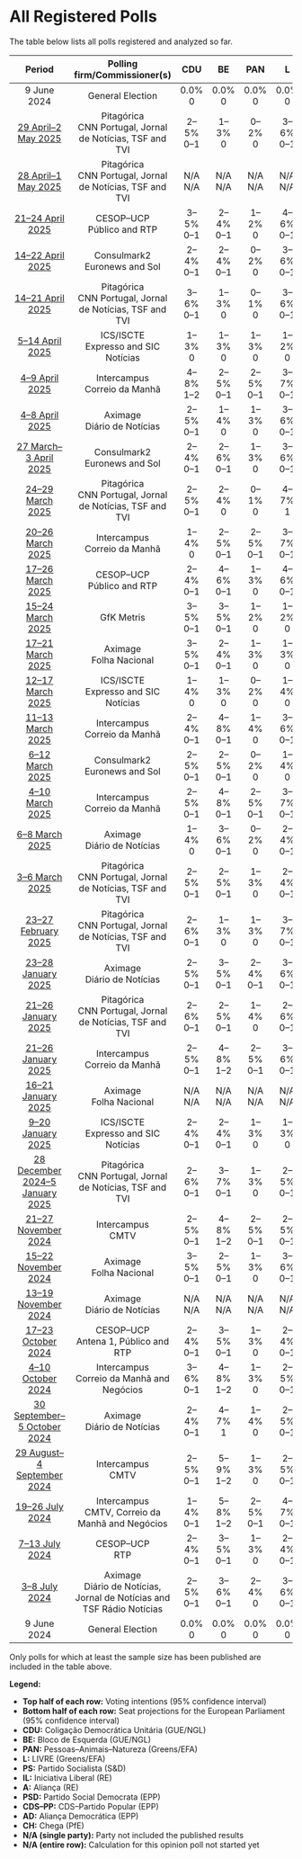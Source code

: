 # All Registered Polls

The table below lists all polls registered and analyzed so far.

| Period     | Polling firm/Commissioner(s) | CDU | BE | PAN | L | PS | IL | A | PSD | CDS–PP | AD | CH |
|:----------:|:----------------------------:|:--:|:--:|:--:|:--:|:--:|:--:|:--:|:--:|:--:|:--:|:--:|
| 9 June 2024 | General Election | 0.0% <br> 0 | 0.0% <br> 0 | 0.0% <br> 0 | 0.0% <br> 0 | 0.0% <br> 0 | 0.0% <br> 0 | 0.0% <br> 0 | 0.0% <br> 0 | 0.0% <br> 0 | 0.0% <br> 0 | 0.0% <br> 0 |
| [29 April–2 May 2025](2025-05-02-Pitagórica.html) | Pitagórica <br> CNN Portugal, Jornal de Notícias, TSF and TVI | 2–5% <br> 0–1 | 1–3% <br> 0 | 0–2% <br> 0 | 3–6% <br> 0–1 | 25–31% <br> 6–7 | 5–9% <br> 1–2 | N/A <br> N/A | N/A <br> N/A | N/A <br> N/A | 31–38% <br> 7–9 | 13–18% <br> 3–4 |
| [28 April–1 May 2025](2025-05-01-Pitagórica.html) | Pitagórica <br> CNN Portugal, Jornal de Notícias, TSF and TVI | N/A <br> N/A | N/A <br> N/A | N/A <br> N/A | N/A <br> N/A | N/A <br> N/A | N/A <br> N/A | N/A <br> N/A | N/A <br> N/A | N/A <br> N/A | N/A <br> N/A | N/A <br> N/A |
| [21–24 April 2025](2025-04-24-CESOP–UCP.html) | CESOP–UCP <br> Público and RTP | 3–5% <br> 0–1 | 2–4% <br> 0–1 | 1–2% <br> 0 | 4–6% <br> 0–1 | 24–29% <br> 5–7 | 5–7% <br> 1 | N/A <br> N/A | N/A <br> N/A | N/A <br> N/A | 29–35% <br> 7–8 | 17–21% <br> 4–5 |
| [14–22 April 2025](2025-04-22-Consulmark2.html) | Consulmark2 <br> Euronews and Sol | 2–4% <br> 0–1 | 2–4% <br> 0–1 | 0–2% <br> 0 | 3–6% <br> 0–1 | 24–31% <br> 5–7 | 6–11% <br> 1–2 | N/A <br> N/A | N/A <br> N/A | N/A <br> N/A | 30–38% <br> 7–9 | 12–18% <br> 3–4 |
| [14–21 April 2025](2025-04-21-Pitagórica.html) | Pitagórica <br> CNN Portugal, Jornal de Notícias, TSF and TVI | 3–6% <br> 0–1 | 1–3% <br> 0 | 0–1% <br> 0 | 3–6% <br> 0–1 | 25–31% <br> 6–7 | 6–9% <br> 1–2 | N/A <br> N/A | N/A <br> N/A | N/A <br> N/A | 32–38% <br> 7–9 | 13–18% <br> 3–4 |
| [5–14 April 2025](2025-04-14-ICSISCTE.html) | ICS/ISCTE <br> Expresso and SIC Notícias | 1–3% <br> 0 | 1–3% <br> 0 | 1–3% <br> 0 | 1–2% <br> 0 | 26–32% <br> 6–8 | 3–6% <br> 0–1 | N/A <br> N/A | N/A <br> N/A | N/A <br> N/A | 30–36% <br> 7–9 | 18–24% <br> 4–6 |
| [4–9 April 2025](2025-04-09-Intercampus.html) | Intercampus <br> Correio da Manhã | 4–8% <br> 1–2 | 2–5% <br> 0–1 | 2–5% <br> 0–1 | 3–7% <br> 0–1 | 25–33% <br> 6–8 | 5–9% <br> 1–2 | N/A <br> N/A | N/A <br> N/A | N/A <br> N/A | 24–31% <br> 5–8 | 14–21% <br> 3–5 |
| [4–8 April 2025](2025-04-08-Aximage.html) | Aximage <br> Diário de Notícias | 2–5% <br> 0–1 | 1–4% <br> 0 | 1–3% <br> 0 | 3–6% <br> 0–1 | 27–34% <br> 6–8 | 5–8% <br> 1–2 | N/A <br> N/A | N/A <br> N/A | N/A <br> N/A | 24–31% <br> 6–7 | 16–22% <br> 4–5 |
| [27 March–3 April 2025](2025-04-03-Consulmark2.html) | Consulmark2 <br> Euronews and Sol | 2–4% <br> 0–1 | 2–6% <br> 0–1 | 1–3% <br> 0 | 3–6% <br> 0–1 | 23–30% <br> 5–7 | 6–11% <br> 1–2 | N/A <br> N/A | N/A <br> N/A | N/A <br> N/A | 30–37% <br> 7–9 | 11–17% <br> 2–4 |
| [24–29 March 2025](2025-03-29-Pitagórica.html) | Pitagórica <br> CNN Portugal, Jornal de Notícias, TSF and TVI | 2–5% <br> 0–1 | 2–4% <br> 0 | 0–1% <br> 0 | 4–7% <br> 1 | 25–31% <br> 6–7 | 5–8% <br> 1 | N/A <br> N/A | N/A <br> N/A | N/A <br> N/A | 32–37% <br> 7–9 | 13–17% <br> 3–4 |
| [20–26 March 2025](2025-03-26-Intercampus.html) | Intercampus <br> Correio da Manhã | 1–4% <br> 0 | 2–5% <br> 0–1 | 2–5% <br> 0–1 | 3–7% <br> 0–1 | 23–31% <br> 5–7 | 8–14% <br> 2–3 | N/A <br> N/A | N/A <br> N/A | N/A <br> N/A | 27–35% <br> 6–8 | 11–17% <br> 2–4 |
| [17–26 March 2025](2025-03-26-CESOP–UCP.html) | CESOP–UCP <br> Público and RTP | 2–4% <br> 0–1 | 4–6% <br> 0–1 | 1–3% <br> 0 | 4–6% <br> 0–1 | 25–30% <br> 6–7 | 7–10% <br> 1–2 | N/A <br> N/A | N/A <br> N/A | N/A <br> N/A | 27–32% <br> 6–8 | 15–19% <br> 3–4 |
| [15–24 March 2025](2025-03-24-GfKMetris.html) | GfK Metris | 3–5% <br> 0–1 | 3–5% <br> 0–1 | 1–2% <br> 0 | 1–2% <br> 0 | 29–35% <br> 7–8 | 3–5% <br> 0–1 | N/A <br> N/A | N/A <br> N/A | N/A <br> N/A | 27–33% <br> 6–8 | 16–20% <br> 3–5 |
| [17–21 March 2025](2025-03-21-Aximage.html) | Aximage <br> Folha Nacional | 3–5% <br> 0–1 | 2–4% <br> 0–1 | 1–3% <br> 0 | 1–3% <br> 0 | 28–34% <br> 7–8 | 5–9% <br> 1–2 | N/A <br> N/A | N/A <br> N/A | N/A <br> N/A | 25–31% <br> 6–8 | 18–23% <br> 4–5 |
| [12–17 March 2025](2025-03-17-ICSISCTE.html) | ICS/ISCTE <br> Expresso and SIC Notícias | 1–4% <br> 0 | 1–3% <br> 0 | 0–2% <br> 0 | 1–4% <br> 0 | 24–32% <br> 5–8 | 6–11% <br> 1–2 | N/A <br> N/A | N/A <br> N/A | N/A <br> N/A | 33–42% <br> 8–10 | 13–20% <br> 3–4 |
| [11–13 March 2025](2025-03-13-Intercampus.html) | Intercampus <br> Correio da Manhã | 2–4% <br> 0–1 | 4–8% <br> 0–1 | 1–4% <br> 0 | 3–6% <br> 0–1 | 24–32% <br> 6–8 | 7–12% <br> 1–3 | N/A <br> N/A | N/A <br> N/A | N/A <br> N/A | 23–30% <br> 5–7 | 15–22% <br> 3–5 |
| [6–12 March 2025](2025-03-12-Consulmark2.html) | Consulmark2 <br> Euronews and Sol | 2–5% <br> 0–1 | 2–5% <br> 0–1 | 0–2% <br> 0 | 1–4% <br> 0 | 24–32% <br> 6–8 | 6–10% <br> 1–2 | N/A <br> N/A | N/A <br> N/A | N/A <br> N/A | 29–36% <br> 7–9 | 14–20% <br> 3–5 |
| [4–10 March 2025](2025-03-10-Intercampus.html) | Intercampus <br> Correio da Manhã | 2–5% <br> 0–1 | 4–8% <br> 0–1 | 2–5% <br> 0–1 | 3–7% <br> 0–1 | 25–33% <br> 6–8 | 6–11% <br> 1–2 | N/A <br> N/A | N/A <br> N/A | N/A <br> N/A | 23–31% <br> 5–7 | 14–21% <br> 3–5 |
| [6–8 March 2025](2025-03-08-Aximage.html) | Aximage <br> Diário de Notícias | 1–4% <br> 0 | 3–6% <br> 0–1 | 0–2% <br> 0 | 2–4% <br> 0–1 | 27–35% <br> 6–8 | 6–10% <br> 1–2 | N/A <br> N/A | N/A <br> N/A | N/A <br> N/A | 22–29% <br> 5–7 | 14–21% <br> 3–5 |
| [3–6 March 2025](2025-03-06-Pitagórica.html) | Pitagórica <br> CNN Portugal, Jornal de Notícias, TSF and TVI | 2–5% <br> 0–1 | 2–5% <br> 0–1 | 1–3% <br> 0 | 2–4% <br> 0–1 | 25–32% <br> 6–8 | 5–9% <br> 1–2 | N/A <br> N/A | N/A <br> N/A | N/A <br> N/A | 30–37% <br> 7–9 | 11–16% <br> 2–4 |
| [23–27 February 2025](2025-02-27-Pitagórica.html) | Pitagórica <br> CNN Portugal, Jornal de Notícias, TSF and TVI | 2–6% <br> 0–1 | 1–3% <br> 0 | 1–3% <br> 0 | 3–7% <br> 0–1 | 23–32% <br> 5–8 | 3–8% <br> 0–1 | N/A <br> N/A | N/A <br> N/A | N/A <br> N/A | 31–40% <br> 7–10 | 14–22% <br> 3–5 |
| [23–28 January 2025](2025-01-28-Aximage.html) | Aximage <br> Diário de Notícias | 2–5% <br> 0–1 | 3–5% <br> 0–1 | 2–4% <br> 0–1 | 3–6% <br> 0–1 | 25–31% <br> 6–8 | 4–7% <br> 1 | N/A <br> N/A | N/A <br> N/A | N/A <br> N/A | 26–33% <br> 6–8 | 16–21% <br> 3–5 |
| [21–26 January 2025](2025-01-26-Pitagórica.html) | Pitagórica <br> CNN Portugal, Jornal de Notícias, TSF and TVI | 2–6% <br> 0–1 | 2–5% <br> 0–1 | 1–4% <br> 0 | 2–6% <br> 0–1 | 23–32% <br> 5–8 | 4–9% <br> 1–2 | N/A <br> N/A | N/A <br> N/A | N/A <br> N/A | 29–38% <br> 7–9 | 13–21% <br> 3–5 |
| [21–26 January 2025](2025-01-26-Intercampus.html) | Intercampus <br> Correio da Manhã | 2–5% <br> 0–1 | 4–8% <br> 1–2 | 2–5% <br> 0–1 | 3–6% <br> 0–1 | 25–32% <br> 6–8 | 5–9% <br> 1–2 | N/A <br> N/A | N/A <br> N/A | N/A <br> N/A | 24–32% <br> 6–8 | 14–21% <br> 3–5 |
| [16–21 January 2025](2025-01-21-Aximage.html) | Aximage <br> Folha Nacional | N/A <br> N/A | N/A <br> N/A | N/A <br> N/A | N/A <br> N/A | N/A <br> N/A | N/A <br> N/A | N/A <br> N/A | N/A <br> N/A | N/A <br> N/A | N/A <br> N/A | N/A <br> N/A |
| [9–20 January 2025](2025-01-20-ICSISCTE.html) | ICS/ISCTE <br> Expresso and SIC Notícias | 2–4% <br> 0–1 | 2–4% <br> 0–1 | 1–3% <br> 0 | 1–3% <br> 0 | 27–33% <br> 6–8 | 3–6% <br> 0–1 | N/A <br> N/A | N/A <br> N/A | N/A <br> N/A | 30–36% <br> 7–9 | 15–20% <br> 3–5 |
| [28 December 2024–5 January 2025](2025-01-05-Pitagórica.html) | Pitagórica <br> CNN Portugal, Jornal de Notícias, TSF and TVI | 2–6% <br> 0–1 | 3–7% <br> 0–1 | 1–3% <br> 0 | 2–5% <br> 0–1 | 23–32% <br> 5–7 | 4–8% <br> 0–2 | N/A <br> N/A | N/A <br> N/A | N/A <br> N/A | 29–38% <br> 7–9 | 13–20% <br> 3–5 |
| [21–27 November 2024](2024-11-27-Intercampus.html) | Intercampus <br> CMTV | 2–5% <br> 0–1 | 4–8% <br> 1–2 | 2–5% <br> 0–1 | 2–5% <br> 0–1 | 27–34% <br> 6–8 | 6–11% <br> 1–2 | N/A <br> N/A | N/A <br> N/A | N/A <br> N/A | 25–32% <br> 6–8 | 13–19% <br> 3–4 |
| [15–22 November 2024](2024-11-22-Aximage.html) | Aximage <br> Folha Nacional | 3–5% <br> 0–1 | 2–5% <br> 0–1 | 1–3% <br> 0 | 3–6% <br> 0–1 | 24–30% <br> 5–7 | 5–8% <br> 1 | N/A <br> N/A | N/A <br> N/A | N/A <br> N/A | 25–31% <br> 6–7 | 18–24% <br> 4–6 |
| [13–19 November 2024](2024-11-19-Aximage.html) | Aximage <br> Diário de Notícias | N/A <br> N/A | N/A <br> N/A | N/A <br> N/A | N/A <br> N/A | N/A <br> N/A | N/A <br> N/A | N/A <br> N/A | N/A <br> N/A | N/A <br> N/A | N/A <br> N/A | N/A <br> N/A |
| [17–23 October 2024](2024-10-23-CESOP–UCP.html) | CESOP–UCP <br> Antena 1, Público and RTP | 2–4% <br> 0–1 | 3–5% <br> 0–1 | 1–3% <br> 0 | 2–4% <br> 0–1 | 26–32% <br> 6–8 | 5–8% <br> 1 | N/A <br> N/A | N/A <br> N/A | N/A <br> N/A | 30–36% <br> 7–9 | 16–21% <br> 4–5 |
| [4–10 October 2024](2024-10-10-Intercampus.html) | Intercampus <br> Correio da Manhã and Negócios | 3–6% <br> 0–1 | 4–8% <br> 1–2 | 1–3% <br> 0 | 2–5% <br> 0–1 | 26–33% <br> 6–8 | 6–10% <br> 1–2 | N/A <br> N/A | N/A <br> N/A | N/A <br> N/A | 25–32% <br> 6–8 | 12–17% <br> 2–4 |
| [30 September–5 October 2024](2024-10-05-Aximage.html) | Aximage <br> Diário de Notícias | 2–4% <br> 0–1 | 4–7% <br> 1 | 1–4% <br> 0 | 2–5% <br> 0–1 | 26–32% <br> 6–8 | 5–8% <br> 1–2 | N/A <br> N/A | N/A <br> N/A | N/A <br> N/A | 29–35% <br> 7–9 | 13–18% <br> 3–4 |
| [29 August–4 September 2024](2024-09-04-Intercampus.html) | Intercampus <br> CMTV | 2–5% <br> 0–1 | 5–9% <br> 1–2 | 1–3% <br> 0 | 2–5% <br> 0–1 | 28–35% <br> 6–9 | 6–11% <br> 1–2 | N/A <br> N/A | N/A <br> N/A | N/A <br> N/A | 26–33% <br> 6–8 | 12–18% <br> 3–4 |
| [19–26 July 2024](2024-07-26-Intercampus.html) | Intercampus <br> CMTV, Correio da Manhã and Negócios | 1–4% <br> 0–1 | 5–8% <br> 1–2 | 2–5% <br> 0–1 | 4–7% <br> 0–1 | 23–30% <br> 5–7 | 8–12% <br> 1–3 | N/A <br> N/A | N/A <br> N/A | N/A <br> N/A | 25–32% <br> 6–8 | 13–19% <br> 3–4 |
| [7–13 July 2024](2024-07-13-CESOP–UCP.html) | CESOP–UCP <br> RTP | 2–4% <br> 0–1 | 3–5% <br> 0–1 | 1–3% <br> 0 | 2–4% <br> 0–1 | 30–36% <br> 7–9 | 6–9% <br> 1–2 | N/A <br> N/A | N/A <br> N/A | N/A <br> N/A | 28–34% <br> 7–8 | 12–16% <br> 3–4 |
| [3–8 July 2024](2024-07-08-Aximage.html) | Aximage <br> Diário de Notícias, Jornal de Notícias and TSF Rádio Notícias | 2–5% <br> 0–1 | 3–6% <br> 0–1 | 2–4% <br> 0 | 3–6% <br> 0–1 | 26–33% <br> 6–8 | 6–9% <br> 1–2 | N/A <br> N/A | N/A <br> N/A | N/A <br> N/A | 25–31% <br> 6–7 | 15–20% <br> 3–5 |
| 9 June 2024 | General Election | 0.0% <br> 0 | 0.0% <br> 0 | 0.0% <br> 0 | 0.0% <br> 0 | 0.0% <br> 0 | 0.0% <br> 0 | 0.0% <br> 0 | 0.0% <br> 0 | 0.0% <br> 0 | 0.0% <br> 0 | 0.0% <br> 0 |

Only polls for which at least the sample size has been published are included in the table above.

**Legend:**
+ **Top half of each row:** Voting intentions (95% confidence interval)
+ **Bottom half of each row:** Seat projections for the European Parliament (95% confidence interval)
+ **CDU:** Coligação Democrática Unitária (GUE/NGL)
+ **BE:** Bloco de Esquerda (GUE/NGL)
+ **PAN:** Pessoas–Animais–Natureza (Greens/EFA)
+ **L:** LIVRE (Greens/EFA)
+ **PS:** Partido Socialista (S&D)
+ **IL:** Iniciativa Liberal (RE)
+ **A:** Aliança (RE)
+ **PSD:** Partido Social Democrata (EPP)
+ **CDS–PP:** CDS–Partido Popular (EPP)
+ **AD:** Aliança Democrática (EPP)
+ **CH:** Chega (PfE)
+ **N/A (single party):** Party not included the published results
+ **N/A (entire row):** Calculation for this opinion poll not started yet

